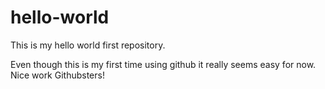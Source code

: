 # hello-world
This is my hello world first repository.

Even though this is my first time using github it really seems easy for now.
Nice work Githubsters!
